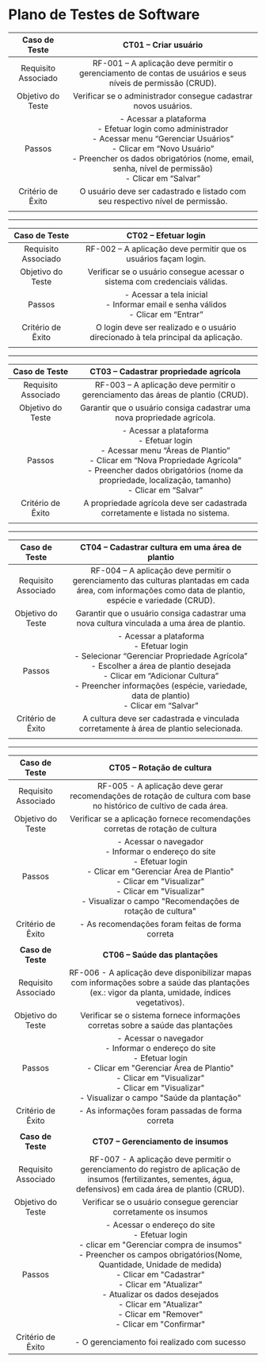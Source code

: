 # Plano de Testes de Software

| **Caso de Teste** | **CT01 – Criar usuário** |
|:---:|:---:|
| Requisito Associado | RF-001 – A aplicação deve permitir o gerenciamento de contas de usuários e seus níveis de permissão (CRUD). |
| Objetivo do Teste | Verificar se o administrador consegue cadastrar novos usuários. |
| Passos | - Acessar a plataforma <br> - Efetuar login como administrador <br> - Acessar menu “Gerenciar Usuários” <br> - Clicar em “Novo Usuário” <br> - Preencher os dados obrigatórios (nome, email, senha, nível de permissão) <br> - Clicar em “Salvar” |
| Critério de Êxito | O usuário deve ser cadastrado e listado com seu respectivo nível de permissão. |
|   |   |

---

| **Caso de Teste** | **CT02 – Efetuar login** |
|:---:|:---:|
| Requisito Associado | RF-002 – A aplicação deve permitir que os usuários façam login. |
| Objetivo do Teste | Verificar se o usuário consegue acessar o sistema com credenciais válidas. |
| Passos | - Acessar a tela inicial <br> - Informar email e senha válidos <br> - Clicar em “Entrar” |
| Critério de Êxito | O login deve ser realizado e o usuário direcionado à tela principal da aplicação. |
|   |   |

---

| **Caso de Teste** | **CT03 – Cadastrar propriedade agrícola** |
|:---:|:---:|
| Requisito Associado | RF-003 – A aplicação deve permitir o gerenciamento das áreas de plantio (CRUD). |
| Objetivo do Teste | Garantir que o usuário consiga cadastrar uma nova propriedade agrícola. |
| Passos | - Acessar a plataforma <br> - Efetuar login <br> - Acessar menu “Áreas de Plantio” <br> - Clicar em “Nova Propriedade Agrícola” <br> - Preencher dados obrigatórios (nome da propriedade, localização, tamanho) <br> - Clicar em “Salvar” |
| Critério de Êxito | A propriedade agrícola deve ser cadastrada corretamente e listada no sistema. |
|   |   |

---

| **Caso de Teste** | **CT04 – Cadastrar cultura em uma área de plantio** |
|:---:|:---:|
| Requisito Associado | RF-004 – A aplicação deve permitir o gerenciamento das culturas plantadas em cada área, com informações como data de plantio, espécie e variedade (CRUD). |
| Objetivo do Teste | Garantir que o usuário consiga cadastrar uma nova cultura vinculada a uma área de plantio. |
| Passos | - Acessar a plataforma <br> - Efetuar login <br> - Selecionar “Gerenciar Propriedade Agrícola” <br> - Escolher a área de plantio desejada <br> - Clicar em “Adicionar Cultura” <br> - Preencher informações (espécie, variedade, data de plantio) <br> - Clicar em “Salvar” |
| Critério de Êxito | A cultura deve ser cadastrada e vinculada corretamente à área de plantio selecionada. |
|   |   |

---


 
| **Caso de Teste** 	| **CT05 – Rotação de cultura** 	|
|:---:	|:---:	|
|	Requisito Associado 	| RF-005 - A aplicação deve gerar recomendações de rotação de cultura com base no histórico de cultivo de cada área. |
| Objetivo do Teste 	| Verificar se a aplicação fornece recomendações corretas de rotação de cultura |
| Passos 	| - Acessar o navegador <br> - Informar o endereço do site <br> - Efetuar login <br> - Clicar em "Gerenciar Área de Plantio" <br> - Clicar em "Visualizar" <br> - Clicar em "Visualizar" <br> - Visualizar o campo "Recomendações de rotação de cultura" |
|Critério de Êxito | - As recomendações foram feitas de forma correta |
|  	|  	|
| **Caso de Teste** 	| **CT06 – Saúde das plantações**	|
|Requisito Associado | RF-006	- A aplicação deve disponibilizar mapas com informações sobre a saúde das plantações (ex.: vigor da planta, umidade, índices vegetativos). |
| Objetivo do Teste 	| Verificar se o sistema fornece informações corretas sobre a saúde das plantações |
| Passos 	| - Acessar o navegador <br> - Informar o endereço do site <br> - Efetuar login <br> - Clicar em "Gerenciar Área de Plantio" <br> - Clicar em "Visualizar" <br> - Clicar em "Visualizar" <br> - Visualizar o campo  "Saúde da plantação" |
|Critério de Êxito | - As informações foram passadas de forma correta |
|  	|  	|
| **Caso de Teste** 	| **CT07 – Gerenciamento de insumos**	|
|Requisito Associado | RF-007	- A aplicação deve permitir o gerenciamento do registro de aplicação de insumos (fertilizantes, sementes, água, defensivos) em cada área de plantio (CRUD). |
| Objetivo do Teste 	| Verificar se o usuário consegue gerenciar corretamente os insumos |
| Passos 	| - Acessar o endereço do site<br> - Efetuar login<br>  - clicar em "Gerenciar compra de insumos"<br> - Preencher os campos obrigatórios(Nome, Quantidade, Unidade de medida) <br> - Clicar em "Cadastrar"<br> - Clicar em "Atualizar"<br> - Atualizar os dados desejados<br> - Clicar em "Atualizar"<br> - Clicar em "Remover"<br> - Clicar em "Confirmar"<br> |
|Critério de Êxito | - O gerenciamento foi realizado com sucesso |
